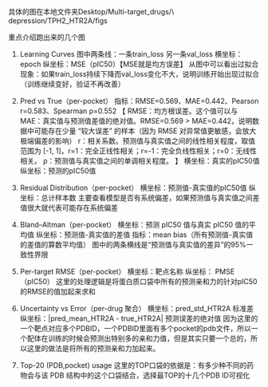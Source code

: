 具体的图在本地文件夹Desktop/Multi-target_drugs/\ depression/TPH2_HTR2A/figs 

重点介绍跑出来的几个图

1. Learning Curves
图中两条线：一条train_loss 另一条val_loss 
横坐标：epoch
纵坐标：MSE（pIC50）【MSE就是均方误差】
从图中可以看出过拟合现象：如果train_loss持续下降而val_loss变化不大，说明训练开始出现过拟合（训练继续变好，验证不再改善）

2. Pred vs True（per-pocket）
指标：RMSE=0.569、MAE=0.442、Pearson r=0.583、Spearman ρ=0.552
【
RMSE：均方根误差。这个值可以与
MAE：真实值与预测值差值的绝对值。RMSE=0.569 > MAE=0.442，说明数据中可能存在少量 “较大误差” 的样本（因为 RMSE 对异常值更敏感，会放大极端偏差的影响）
r：相关系数。预测值与真实值之间的线性相关程度，取值范围为 [-1, 1]，r=1：完全正线性相关；r=-1：完全负线性相关；r=0：无线性相关。
ρ：预测值与真实值之间的单调相关程度。
】
横坐标：真实的pIC50值
纵坐标：预测的pIC50值

3. Residual Distribution（per-pocket）
横坐标：预测值-真实值的pIC50值
纵坐标：总计样本数
主要查看模型是否有系统偏差，如果预测值与真实值之间差值很大就代表可能存在系统偏差

4. Bland–Altman（per-pocket）
横坐标：预测 pIC50 值与真实 pIC50 值的平均值
纵坐标：预测值-真实值的差值
指标：mean bias（所有预测值-真实值的差值的算数平均值）
图中的两条横线是“预测值与真实值的差异”的95%一致性界限

5. Per-target RMSE（per-pocket）
横坐标：靶点名称
纵坐标： PMSE（pIC50）
这里的处理逻辑是将蛋白质口袋中所有的预测亲和力的针对pIC50的RMSE的值加起来求和

6. Uncertainty vs Error（per-drug 聚合）
横坐标：pred_std_HTR2A 标准差 
纵坐标：|pred_mean_HTR2A - true_HTR2A| 预测误差的绝对值 因为这里的一个靶点对应多个PDBID，一个PDBID里面有多个pocket的pdb文件，所以一个配体在训练的时候会预测出特别多的亲和力值，但是其实只要一个总的，所以这里的做法是将所有的预测亲和力加起来。

7. Top-20 (PDB,pocket) usage
这里的TOP口袋的依据是：有多少种不同的药物会与该 PDB 结构中的这个口袋结合，选择最TOP的十几个PDB ID可视化







